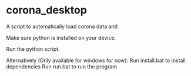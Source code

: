 # corona_desktop
A script to automatically load corona data and 

Make sure python is installed on your device.

Run the python script.

Alternatively (Only available for windows for now):
Run install.bat to install dependencies
Run run.bat to run the program
